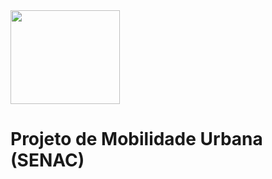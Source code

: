<img src="https://useargo.com/wp-content/uploads/2019/10/Mobilidade-urbana-desafios-de-locomover-nos-principais-centros-urbanos.jpg" height="150" width="175" />

# Projeto de Mobilidade Urbana (SENAC)
